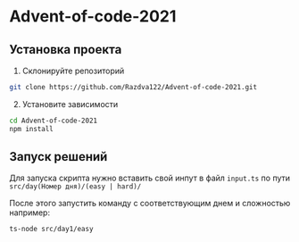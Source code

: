 # Advent-of-code-2021

## Установка проекта

1. Склонируйте репозиторий

```bash
git clone https://github.com/Razdva122/Advent-of-code-2021.git
```

2. Установите зависимости

```bash
cd Advent-of-code-2021
npm install
```

## Запуск решений

Для запуска скрипта нужно вставить свой инпут в файл `input.ts` по пути `src/day(Номер дня)/(easy | hard)/`

После этого запустить команду с соответствующим днем и сложностью например: 

```bash
ts-node src/day1/easy
```
